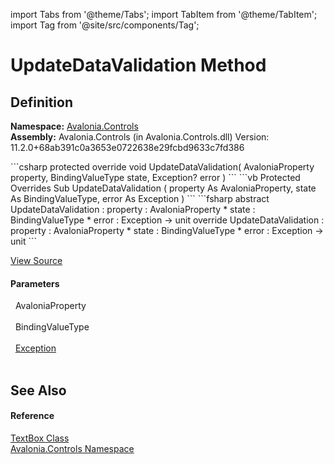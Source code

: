 import Tabs from '@theme/Tabs'; 
import TabItem from '@theme/TabItem'; 
import Tag from '@site/src/components/Tag'; 

# UpdateDataValidation Method




## Definition
**Namespace:** <a href="N_Avalonia_Controls">Avalonia.Controls</a>  
**Assembly:** Avalonia.Controls (in Avalonia.Controls.dll) Version: 11.2.0+68ab391c0a3653e0722638e29fcbd9633c7fd386

<Tabs groupId="api-code-preview">
<TabItem value="csharp" label="C#">
```csharp
protected override void UpdateDataValidation(
	AvaloniaProperty property,
	BindingValueType state,
	Exception? error
)
```
</TabItem>
<TabItem value="vb" label="VB">
```vb
Protected Overrides Sub UpdateDataValidation ( 
	property As AvaloniaProperty,
	state As BindingValueType,
	error As Exception
)
```
</TabItem>
<TabItem value="fsharp" label="F#">
```fsharp
abstract UpdateDataValidation : 
        property : AvaloniaProperty * 
        state : BindingValueType * 
        error : Exception -> unit 
override UpdateDataValidation : 
        property : AvaloniaProperty * 
        state : BindingValueType * 
        error : Exception -> unit 
```
</TabItem>
</Tabs>



<a href="https://github.com/AvaloniaUI/Avalonia/tree/master/srcAvalonia.Controls/TextBox.cs#L1900" title="View the source code">View Source</a>



#### Parameters
<dl><dt>  AvaloniaProperty</dt><dd> </dd><dt>  BindingValueType</dt><dd> </dd><dt>  <a href="https://learn.microsoft.com/dotnet/api/system.exception" target="_blank" rel="noopener noreferrer">Exception</a></dt><dd> </dd></dl>

## See Also


#### Reference
<a href="T_Avalonia_Controls_TextBox">TextBox Class</a>  
<a href="N_Avalonia_Controls">Avalonia.Controls Namespace</a>  
